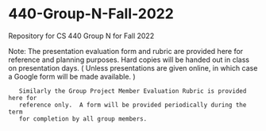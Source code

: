 # 440-Group-N-Fall-2022
Repository for CS 440 Group N for Fall 2022

Note:  The presentation evaluation form and rubric are provided here for reference
       and planning purposes.  Hard copies will be handed out in class on 
       presentation days.  ( Unless presentations are given online, in which case
       a Google form will be made available. )
       
       Similarly the Group Project Member Evaluation Rubric is provided here for 
       reference only.  A form will be provided periodically during the term 
       for completion by all group members.
